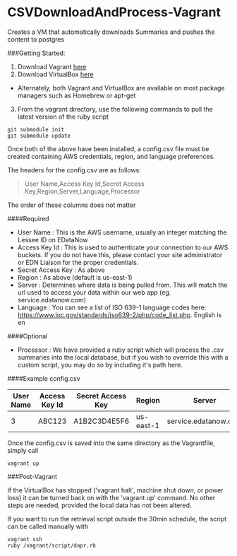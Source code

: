 # CSVDownloadAndProcess-Vagrant
Creates a VM that automatically downloads Summaries and pushes the content to postgres

###Getting Started:

1. Download Vagrant [here](https://www.vagrantup.com/downloads.html)
2. Download VirtualBox [here](https://www.virtualbox.org/wiki/Downloads)
  * Alternately, both Vagrant and VirtualBox are available on most package managers such as Homebrew or apt-get
3. From the vagrant directory, use the following commands to pull the latest version of the ruby script

~~~
git submodule init
git submodule update
~~~

Once both of the above have been installed, a config.csv file must be created containing AWS credentials, region, and language preferences.

The headers for the config.csv are as follows:

> User Name,Access Key Id,Secret Access Key,Region,Server,Language,Processor

The order of these columns does not matter

####Required
- User Name : This is the AWS username, usually an integer matching the Lessee ID on EDataNow
- Access Key Id : This is used to authenticate your connection to our AWS buckets. If you do not have this, please contact your site administrator or EDN Liaison for the proper credentials.
- Secret Access Key : As above
- Region : As above (default is us-east-1)
- Server : Determines where data is being pulled from. This will match the url used to access your data within our web app (eg. service.edatanow.com)
- Language : You can see a list of ISO 639-1 language codes here: https://www.loc.gov/standards/iso639-2/php/code_list.php. English is en

####Optional
- Processor : We have provided a ruby script which will process the .csv summaries into the local database, but if you wish to override this with a custom script, you may do so by including it's path here.

####Example config.csv

| User Name | Access Key Id | Secret Access Key | Region    | Server               | Language | Processor |
|-----------|---------------|-------------------|-----------|----------------------|----------|-----------|
| 3         | ABC123        | A1B2C3D4E5F6      | us-east-1 | service.edatanow.com | en       |           |

Once the config.csv is saved into the same directory as the Vagrantfile, simply call
~~~
vagrant up
~~~

###Post-Vagrant

If the VirtualBox has stopped ('vagrant halt', machine shut down, or power loss) it can be turned back on with the 'vagrant up' command. No other steps are needed, provided the local data has not been altered.

If you want to run the retrieval script outside the 30min schedule, the script can be called manually with
~~~
vagrant ssh
ruby /vagrant/script/dapr.rb
~~~